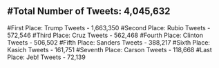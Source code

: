 #Total Number of Tweets: 4,045,632 
---
#First Place: Trump Tweets - 1,663,350
#Second Place: Rubio Tweets - 572,546
#Third Place: Cruz Tweets - 562,468
#Fourth Place: Clinton Tweets - 506,502
#Fifth Place: Sanders Tweets - 388,217
#Sixth Place: Kasich Tweets - 161,751
#Seventh Place: Carson Tweets - 118,668
#Last Place: Jeb! Tweets - 72,139
